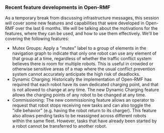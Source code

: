 ### Recent feature developments in Open-RMF

As a temporary break from discussing infrastructure messages, this session will cover some new features and capabilities that were developed in Open-RMF over the last 6 months. We will be talking about the motivations for the features, where they can be used, and how to use them effectively. We'll be covering the following features:
* Mutex Groups: Apply a "mutex" label to a group of elements in the navigation graph to indicate that only one robot can use any element of that group at a time, regardless of whether the traffic conflict system believes there is room for multiple robots. This is useful in crowded or otherwise sensitive areas of a map where the usual conflict prevention system cannot accurately anticipate the high risk of deadlocks.
* Dynamic Charging: Historically the implementation of Open-RMF has required that each robot have its own dedicated charging point, and that is not allowed to change at any time. The new Dynamic Charging feature allows the charging points of any robot to be changed at any time.
* Commissioning: The new commissioning feature allows an operator to request that robot stops receiving new tasks and can also toggle the "idle behavior" (e.g. having the robot return to its charger). This feature also allows pending tasks to be reassigned across different robots within the same fleet. However, tasks that have already been started by a robot cannot be transferred to another robot.

